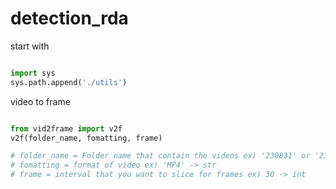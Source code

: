 # detection_rda
start with

```python

import sys
sys.path.append('./utils')

```
video to frame

```python

from vid2frame import v2f
v2f(folder_name, fomatting, frame)

# folder_name = Folder name that contain the videos ex) '230831' or '230831/1' -> str
# fomatting = format of video ex) 'MP4' -> str
# frame = interval that you want to slice for frames ex) 30 -> int

```
